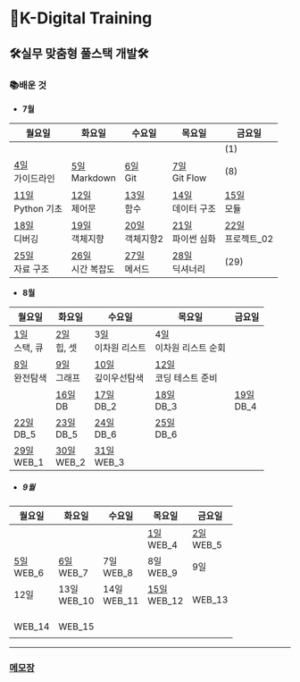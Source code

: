 # 🏫K-Digital Training



## 🛠실무 맞춤형 풀스택 개발🛠



### 📚배운 것

- **7월**

| 월요일                                            | 화요일                                          | 수요일                                         | 목요일                                           | 금요일                                           |
| ------------------------------------------------- | ----------------------------------------------- | ---------------------------------------------- | ------------------------------------------------ | ------------------------------------------------ |
|                                                   |                                                 |                                                |                                                  | (1)                                              |
| [4일](./class/220704/README.md)  <br>가이드라인   | [5일](./class/220705/README.md)<br>Markdown     | [6일](./class/220706/README.md)<br>Git         | [7일](./class/220707/README.md)<br/>Git Flow     | (8)                                              |
| [11일](./class/220711/README.md) <br/>Python 기초 | [12일](./class/220712/README.md) <br/>제어문    | [13일  ](./class/220713/README.md)<br/>함수    | [14일](./class/220714/README.md)<br/>데이터 구조 | [15일](./class/220715/README.md)<br/>모듈        |
| [18일](./class/220718/README.md)<br/>디버깅       | [19일](./class/220719/README.md)<br/>객체지향   | [20일](./class/220720/README.md)<br/>객체지향2 | [21일](./class/220721/README.md)<br/>파이썬 심화 | [22일](./class/220722/README.md)<br/>프로젝트_02 |
| [25일](./class/220725/README.md)<br/>자료 구조    | [26일](./class/220726/README.md)<br>시간 복잡도 | [27일](./class/220727/README.md)<br>메서드     | [28일](./class/220728/README.md)<br>딕셔너리     | (29)                                             |



- **8월**

| 월요일                                       | 화요일                                     | 수요일                                            | 목요일                                                 | 금요일                                    |
| -------------------------------------------- | ------------------------------------------ | ------------------------------------------------- | ------------------------------------------------------ | ----------------------------------------- |
| [1일](./class/220801/README.md)<br/>스택, 큐 | [2일](./class/220802/README.md)<br/>힙, 셋 | 3[일](./class/220803/README.md)<br/>이차원 리스트 | 4[일](./class/220804/README.md)<br/>이차원 리스트 순회 |                                           |
| [8일](./class/220808/README.md)<br/>완전탐색 | [9일](./class/220809/README.md)<br/>그래프 | [10일](./class/220810/README.md)<br/>깊이우선탐색 | [12일](./class/220811/README.md)<br/>코딩 테스트 준비  |                                           |
|                                              | [16일](./class/220816/README.md)<br/>DB    | [17일](./class/220817/README.md)<br/>DB_2         | [18일](./class/220818/README.md)<br/>DB_3              | [19일](./class/220819/README.md)<br/>DB_4 |
| [22일](./class/220822/README.md)<br/>DB_5    | [23일](./class/220823/README.md)<br/>DB_5  | [24일](./class/220824/README.md)<br/>DB_6         | [25일](./class/220825/README.md)<br/>DB_6              |                                           |
| [29일](./class/220829/README.md)<br/>WEB_1   | [30일](./class/220830/README.md)<br/>WEB_2 | [31일](./class/220831/README.md)<br/>WEB_3        |                                                        |                                           |



- ##### 9월

| 월요일                                    | 화요일                                       | 수요일          | 목요일                                      | 금요일                                    |
| ----------------------------------------- | -------------------------------------------- | --------------- | ------------------------------------------- | ----------------------------------------- |
|                                           |                                              |                 | [1일](./class/220901/README.md)<br/>WEB_4   | [2일](./class/220902/README.md)<br/>WEB_5 |
| [5일](./class/220905/README.md)<br/>WEB_6 | [6일](./class/220906/실습/01.html)<br/>WEB_7 | 7일<br/>WEB_8   | 8일<br/>WEB_9                               | 9일                                       |
| 12일                                      | 13일<br/>WEB_10                              | 14일<br/>WEB_11 | [15일](./class/220915/README.md)<br/>WEB_12 | <br/>WEB_13                               |
| <br/>WEB_14                               | <br/>WEB_15                                  |                 |                                             |                                           |
|                                           |                                              |                 |                                             |                                           |



---

### [메모장](memo.md)
